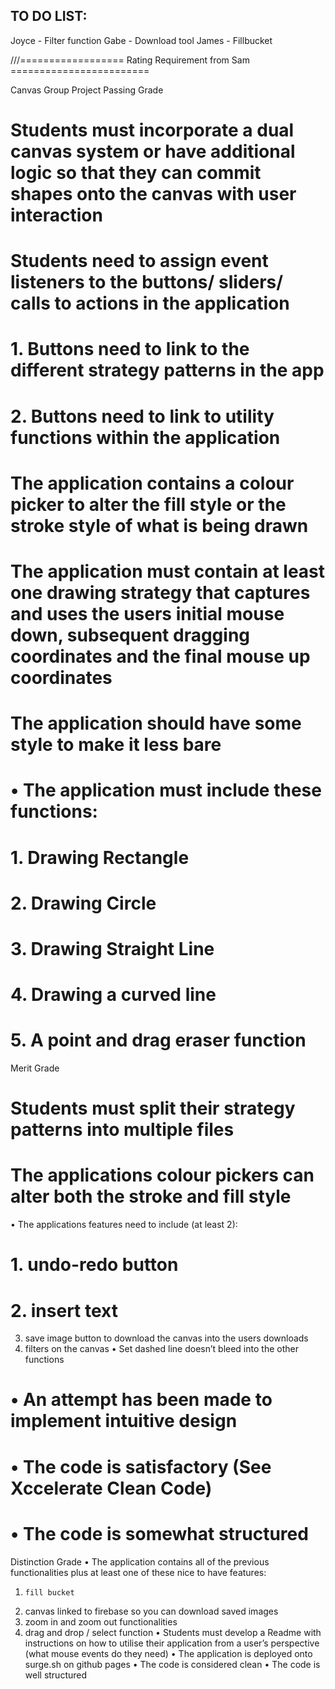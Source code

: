 ## TO DO LIST:
Joyce - Filter function 
Gabe - Download tool
James - Fillbucket

///================== Rating Requirement from Sam ========================

Canvas Group Project
Passing Grade
#    Students must incorporate a dual canvas system or have additional logic so that they can commit shapes onto the canvas  with user interaction
#    Students need to assign event listeners to the buttons/ sliders/ calls to actions in the application
# 1.    Buttons need to link to the different strategy patterns in the app
# 2.    Buttons need to link to utility functions within the application
#    The application contains a colour picker to alter the fill style or the stroke style of what is being drawn
#    The application must contain at least one drawing strategy that captures and uses the users initial mouse down, subsequent dragging coordinates and the final mouse up coordinates
#    The application should have some style to make it less bare
# •    The application must include these functions:
# 1.    Drawing Rectangle
# 2.    Drawing Circle
# 3.    Drawing Straight Line
# 4.    Drawing a curved line
# 5.    A point and drag eraser function

Merit Grade
#    Students must split their strategy patterns into multiple files
#    The applications colour pickers can alter both the stroke and fill style
•    The applications features need to include (at least 2):
# 1.    undo-redo button
# 2.    insert text
3.    save image button to download the canvas into the users downloads
4.    filters on the canvas
•    Set dashed line doesn’t bleed into the other functions
# •    An attempt has been made to implement intuitive design
# •    The code is satisfactory (See Xccelerate Clean Code)
# •    The code is somewhat structured

Distinction Grade
•    The application contains all of the previous functionalities plus at least one of these nice to have features:
1.     fill bucket
2.    canvas linked to firebase so you can download saved images
3.    zoom in and zoom out functionalities
4.    drag and drop / select function
•    Students must develop a Readme with instructions on how to utilise their application from a user’s perspective (what mouse events do they need)
•    The application is deployed onto surge.sh on github pages
•    The code is considered clean
•    The code is well structured
